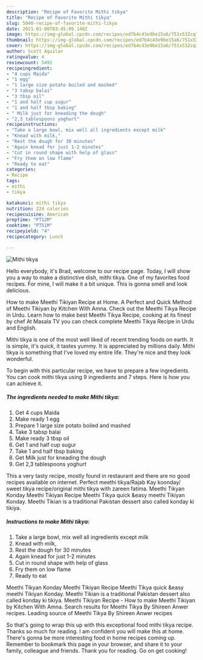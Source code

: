 ```yaml
---
description: "Recipe of Favorite Mithi tikya"
title: "Recipe of Favorite Mithi tikya"
slug: 5040-recipe-of-favorite-mithi-tikya
date: 2021-01-08T03:45:09.140Z
image: https://img-global.cpcdn.com/recipes/ed7b4c43e9be15a6/751x532cq70/mithi-tikya-recipe-main-photo.jpg
thumbnail: https://img-global.cpcdn.com/recipes/ed7b4c43e9be15a6/751x532cq70/mithi-tikya-recipe-main-photo.jpg
cover: https://img-global.cpcdn.com/recipes/ed7b4c43e9be15a6/751x532cq70/mithi-tikya-recipe-main-photo.jpg
author: Scott Aguilar
ratingvalue: 4
reviewcount: 5491
recipeingredient:
- "4 cups Maida"
- "1 egg"
- "1 large size potato boiled and mashed"
- "3 tabsp balai"
- "3 tbsp oil"
- "1 and half cup sugur"
- "1 and half tbsp baking"
- " Milk just for kneading the dough"
- "2,3 tablespoons yoghurt"
recipeinstructions:
- "Take a large bowl, mix well all ingredients except milk"
- "Knead with milk,"
- "Rest the dough for 30 minutes"
- "Again knead for just 1-2 minutes"
- "Cut in round shape with help of glass"
- "Fry them on low flame"
- "Ready to eat"
categories:
- Recipe
tags:
- mithi
- tikya

katakunci: mithi tikya 
nutrition: 224 calories
recipecuisine: American
preptime: "PT12M"
cooktime: "PT51M"
recipeyield: "4"
recipecategory: Lunch

---
```



![Mithi tikya](https://img-global.cpcdn.com/recipes/ed7b4c43e9be15a6/751x532cq70/mithi-tikya-recipe-main-photo.jpg)

Hello everybody, it's Brad, welcome to our recipe page. Today, I will show you a way to make a distinctive dish, mithi tikya. One of my favorites food recipes. For mine, I will make it a bit unique. This is gonna smell and look delicious.

How to make Meethi Tikiyan Recipe at Home. A Perfect and Quick Method of Meethi Tikiyan by Kitchen With Amna. Check out the Meethi Tikya Recipe in Urdu. Learn how to make best Meethi Tikya Recipe, cooking at its finest by chef At Masala TV you can check complete Meethi Tikya Recipe in Urdu and English.

Mithi tikya is one of the most well liked of recent trending foods on earth. It is simple, it's quick, it tastes yummy. It is appreciated by millions daily. Mithi tikya is something that I've loved my entire life. They're nice and they look wonderful.


To begin with this particular recipe, we have to prepare a few ingredients. You can cook mithi tikya using 9 ingredients and 7 steps. Here is how you can achieve it.

<!--inarticleads1-->

##### The ingredients needed to make Mithi tikya:

1. Get 4 cups Maida
1. Make ready 1 egg
1. Prepare 1 large size potato boiled and mashed
1. Take 3 tabsp balai
1. Make ready 3 tbsp oil
1. Get 1 and half cup sugur
1. Take 1 and half tbsp baking
1. Get  Milk just for kneading the dough
1. Get 2,3 tablespoons yoghurt


This a very tasty recipe, mostly found in restaurant and there are no good recipes available on internet. Perfect meethi tikya/Rajab Kay koonday/ sweet tikya recipe/original mithi tikya with zareen fatima. Meethi Tikyan Konday Meethi Tikiyan Recipe Meethi Tikya quick &amp;easy meethi Tikiyan Konday. Meethi Tikian is a traditional Pakistan dessert also called konday ki tikiya. 

<!--inarticleads2-->

##### Instructions to make Mithi tikya:

1. Take a large bowl, mix well all ingredients except milk
1. Knead with milk,
1. Rest the dough for 30 minutes
1. Again knead for just 1-2 minutes
1. Cut in round shape with help of glass
1. Fry them on low flame
1. Ready to eat


Meethi Tikyan Konday Meethi Tikiyan Recipe Meethi Tikya quick &amp;easy meethi Tikiyan Konday. Meethi Tikian is a traditional Pakistan dessert also called konday ki tikiya. Meethi Tikiyan Recipe - How to make Meethi Tikiyan by Kitchen With Amna. Search results for Meethi Tikya By Shireen Anwer recipes. Leading source of Meethi Tikya By Shireen Anwer recipes 

So that's going to wrap this up with this exceptional food mithi tikya recipe. Thanks so much for reading. I am confident you will make this at home. There's gonna be more interesting food in home recipes coming up. Remember to bookmark this page in your browser, and share it to your family, colleague and friends. Thank you for reading. Go on get cooking!
